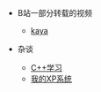 - B站一部分转载的视频

  - [kaya](bilibili_videos/kaya.md)
  
- 杂谈
  - [C++学习](cpp/cpp_learning.md)
  - [我的XP系统](xp/xp.md)

